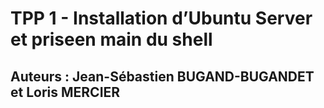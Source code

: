 # TPP 1 - Installation d’Ubuntu Server et priseen main du shell

## Auteurs : Jean-Sébastien BUGAND-BUGANDET et Loris MERCIER
